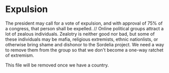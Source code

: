 # Expulsion

The president may call for a vote of expulsion, and with approval of 75% of a congress, that person shall be expelled. // Online political groups attract a lot of zealous individuals. Zealotry is neither good nor bad, but some of these individuals may be mafia, religious extremists, ethnic nationlists, or otherwise bring shame and dishonor to the Sordelia project. We need a way to remove them from the group so that we don't become a one-way ratchet of extremism.

This file will be removed once we have a country.
